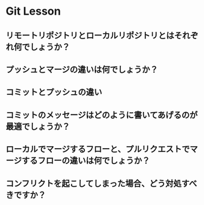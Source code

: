 # Git Lesson

## リモートリポジトリとローカルリポジトリとはそれぞれ何でしょうか？



## プッシュとマージの違いは何でしょうか？



## コミットとプッシュの違い



## コミットのメッセージはどのように書いてあげるのが最適でしょうか？


## ローカルでマージするフローと、プルリクエストでマージするフローの違いは何でしょうか？


## コンフリクトを起こしてしまった場合、どう対処すべきですか？
